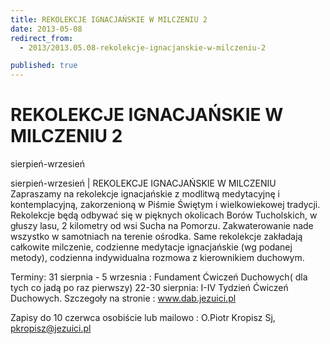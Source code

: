 ```yaml
---
title: REKOLEKCJE IGNACJAŃSKIE W MILCZENIU 2
date: 2013-05-08
redirect_from: 
  - 2013/2013.05.08-rekolekcje-ignacjanskie-w-milczeniu-2

published: true
---
```




# REKOLEKCJE IGNACJAŃSKIE W MILCZENIU 2

<time>sierpień-wrzesień</time>

sierpień-wrzesień | REKOLEKCJE IGNACJAŃSKIE W MILCZENIU
Zapraszamy na rekolekcje ignacjańskie z modlitwą medytacyjnę i kontemplacyjną,
zakorzenioną w Piśmie Świętym i wielkowiekowej tradycji. Rekolekcje będą odbywać się w pięknych okolicach Borów Tucholskich, w głuszy lasu, 2 kilometry od wsi Sucha na Pomorzu. Zakwaterowanie nade wszystko w samotniach na terenie ośrodka. Same rekolekcje zakładają całkowite milczenie, codzienne medytacje ignacjańskie (wg podanej metody), codzienna indywidualna rozmowa z kierownikiem duchowym.

Terminy:
31 sierpnia - 5 wrzesnia : Fundament Ćwiczeń Duchowych( dla tych co jadą po raz
pierwszy)
22-30 sierpnia: I-IV Tydzień Ćwiczeń Duchowych.
Szczegoły na stronie : www.dab.jezuici.pl 

Zapisy do 10 czerwca osobiście lub mailowo : O.Piotr Kropisz Sj, pkropisz@jezuici.pl

<!--{{json:{"created_date":"2013-05-08 20:59:32","publish_down":"0000-00-00 00:00:00","id":"505"}}}-->